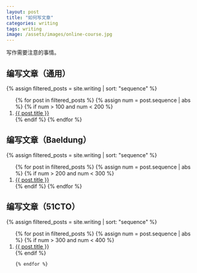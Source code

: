 ```yaml
---
layout: post
title: "如何写文章"
categories: writing
tags: writing
image: /assets/images/online-course.jpg
---
```


写作需要注意的事情。

## 编写文章（通用）

{%
assign filtered_posts = site.writing |
sort: "sequence"
%}
<ol>
    {% for post in filtered_posts %}
    {% assign num = post.sequence | abs %}
    {% if num > 100 and num < 200 %}
    <li>
        <a href="{{ post.url }}" target="_blank">{{ post.title }}</a>
    </li>
    {% endif %}
    {% endfor %}
</ol>

## 编写文章（Baeldung）

{%
assign filtered_posts = site.writing |
sort: "sequence"
%}
<ol>
    {% for post in filtered_posts %}
    {% assign num = post.sequence | abs %}
    {% if num > 200 and num < 300 %}
    <li>
        <a href="{{ post.url }}" target="_blank">{{ post.title }}</a>
    </li>
    {% endif %}
    {% endfor %}
</ol>

## 编写文章（51CTO）

{%
assign filtered_posts = site.writing |
sort: "sequence"
%}
<ol>
    {% for post in filtered_posts %}
    {% assign num = post.sequence | abs %}
    {% if num > 300 and num < 400 %}
    <li>
        <a href="{{ post.url }}" target="_blank">{{ post.title }}</a>
    </li>
    {% endif %}

    {% endfor %}
</ol>


